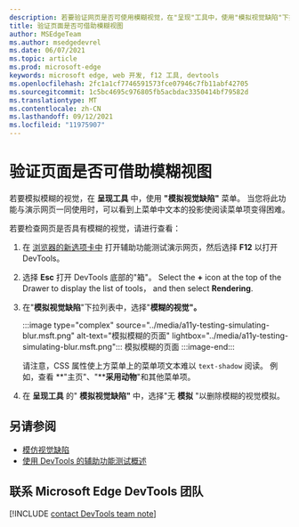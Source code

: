 ```yaml
---
description: 若要验证网页是否可使用模糊视觉，在"呈现"工具中，使用"模拟视觉缺陷"下拉列表。
title: 验证页面是否可借助模糊视图
author: MSEdgeTeam
ms.author: msedgedevrel
ms.date: 06/07/2021
ms.topic: article
ms.prod: microsoft-edge
keywords: microsoft edge, web 开发, f12 工具, devtools
ms.openlocfilehash: 2fc1a1cf7746591573fce07946c7fb11abf42705
ms.sourcegitcommit: 1c5bc4695c976805fb5acbdac3350414bf79582d
ms.translationtype: MT
ms.contentlocale: zh-CN
ms.lasthandoff: 09/12/2021
ms.locfileid: "11975907"
---
```

# <a name="verify-that-the-page-is-usable-with-blurred-vision"></a>验证页面是否可借助模糊视图

<!-- Rendering tool: Emulate vision deficiencies: Blurred vision -->

若要模拟模糊的视觉，在 **呈现工具** 中，使用 **"模拟视觉缺陷"** 菜单。  当您将此功能与演示网页一同使用时，可以看到上菜单中文本的投影使阅读菜单项变得困难。

若要检查网页是否具有模糊的视觉，请进行查看：

1.  在 [浏览器的新选项卡中][DevToolsA11yErrorsDemopage] 打开辅助功能测试演示网页，然后选择 **F12** 以打开 DevTools。

1.  选择 **Esc** 打开 DevTools 底部的"箱"。  Select the **+** icon at the top of the Drawer to display the list of tools， and then select **Rendering**.  

1.  在"**模拟视觉缺陷**"下拉列表中，选择"**模糊的视觉"。**

    :::image type="complex" source="../media/a11y-testing-simulating-blur.msft.png" alt-text="模拟模糊的页面" lightbox="../media/a11y-testing-simulating-blur.msft.png":::
        模拟模糊的页面
    :::image-end:::

    请注意，CSS 属性使上方菜单上的菜单项文本难以 `text-shadow` 阅读。 例如，查看 **"主页"、"****采用动物**"和其他菜单项。
    
1.  在 **呈现工具** 的" **模拟视觉缺陷"** 中，选择"无 **模拟** "以删除模糊的视觉模拟。


## <a name="see-also"></a>另请参阅

*  [模仿视觉缺陷](emulate-vision-deficiencies.md)
*  [使用 DevTools 的辅助功能测试概述](accessibility-testing-in-devtools.md)


## <a name="getting-in-touch-with-the-microsoft-edge-devtools-team"></a>联系 Microsoft Edge DevTools 团队  

[!INCLUDE [contact DevTools team note](../includes/contact-devtools-team-note.md)]  


<!-- links -->
[DevToolsA11yErrorsDemopage]: https://microsoftedge.github.io/DevToolsSamples/a11y-testing/page-with-errors.html "辅助功能测试演示网页|GitHub"

